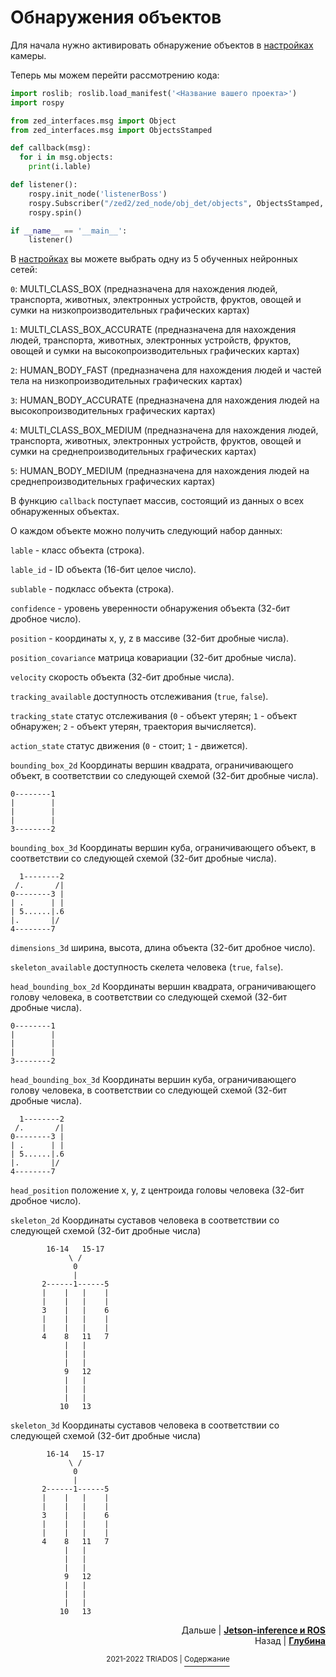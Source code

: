 # Обнаружения объектов

Для начала нужно активировать обнаружение объектов в [настройках](/docs/zed_param.md#параметры-с-префиксом-object_detection) камеры.

Теперь мы можем перейти рассмотрению кода:

```python
import roslib; roslib.load_manifest('<Название вашего проекта>')
import rospy

from zed_interfaces.msg import Object
from zed_interfaces.msg import ObjectsStamped

def callback(msg):
  for i in msg.objects:
    print(i.lable)

def listener():
	rospy.init_node('listenerBoss')
	rospy.Subscriber("/zed2/zed_node/obj_det/objects", ObjectsStamped, callback)
	rospy.spin()

if __name__ == '__main__':
	listener()
```

В [настройках](/docs/zed_param.md#параметры-с-префиксом-object_detection) вы можете выбрать одну из 5 обученных нейронных сетей: 

`0`: MULTI_CLASS_BOX (предназначена для нахождения людей, транспорта, животных, электронных устройств, фруктов, овощей и сумки на низкопроизводительных графических картах) 

`1`: MULTI_CLASS_BOX_ACCURATE (предназначена для нахождения людей, транспорта, животных, электронных устройств, фруктов, овощей и сумки на высокопроизводительных графических картах)

`2`: HUMAN_BODY_FAST (предназначена для нахождения людей и частей тела на низкопроизводительных графических картах)

`3`: HUMAN_BODY_ACCURATE (предназначена для нахождения людей на высокопроизводительных графических картах)

`4`: MULTI_CLASS_BOX_MEDIUM (предназначена для нахождения людей, транспорта, животных, электронных устройств, фруктов, овощей и сумки на среднепроизводительных графических картах)

`5`: HUMAN_BODY_MEDIUM (предназначена для нахождения людей на среднепроизводительных графических картах)

В функцию `callback` поступает массив, состоящий из данных о всех обнаруженных объектах. 

О каждом объекте можно получить следующий набор данных: 

`lable` - класс объекта (строка).

`lable_id` - ID объекта (16-бит целое число).

`sublable` - подкласс объекта (строка).

`confidence` - уровень уверенности обнаружения объекта (32-бит дробное число).

`position` - координаты x, y, z в массиве (32-бит дробные числа).

`position_covariance` матрица ковариации (32-бит дробные числа).

`velocity` скорость объекта (32-бит дробные числа).

`tracking_available` доступность отслеживания (`true`, `false`).

`tracking_state` статус отслеживания (`0` - объект утерян; `1` - объект обнаружен; `2` - объект утерян, траектория вычисляется).

`action_state` статус движения (`0` - стоит; `1` - движется).

`bounding_box_2d` Координаты вершин квадрата, ограничивающего объект, в соответствии со следующей схемой (32-бит дробные числа).

```
0--------1
|        |
|        |
|        |
3--------2
```

`bounding_box_3d` Координаты вершин куба, ограничивающего объект, в соответствии со следующей схемой (32-бит дробные числа).

```
  1--------2
 /.       /|
0--------3 |
| .      | |
| 5......|.6
|.       |/
4--------7
```

`dimensions_3d` ширина, высота, длина объекта (32-бит дробное число).

`skeleton_available` доступность скелета человека (`true`, `false`).

`head_bounding_box_2d` Координаты вершин квадрата, ограничивающего голову человека, в соответствии со следующей схемой (32-бит дробные числа). 

```
0--------1
|        |
|        |
|        |
3--------2
```

`head_bounding_box_3d` Координаты вершин куба, ограничивающего голову человека, в соответствии со следующей схемой (32-бит дробные числа).

```
  1--------2
 /.       /|
0--------3 |
| .      | |
| 5......|.6
|.       |/
4--------7
```

`head_position` положение x, y, z центроида головы человека (32-бит дробное число).

`skeleton_2d` Координаты суставов человека в соответствии со следующей схемой (32-бит дробные числа)

```
        16-14   15-17
             \ /
              0
              |
       2------1------5
       |    |   |    |
       |    |   |    |
       3    |   |    6
       |    |   |    |
       |    |   |    |
       4    8   11   7
            |   |
            |   |
            |   |
            9   12
            |   |
            |   |
            |   |
           10   13
```

`skeleton_3d` Координаты суставов человека в соответствии со следующей схемой (32-бит дробные числа)

```
        16-14   15-17
             \ /
              0
              |
       2------1------5
       |    |   |    |
       |    |   |    |
       3    |   |    6
       |    |   |    |
       |    |   |    |
       4    8   11   7
            |   |
            |   |
            |   |
            9   12
            |   |
            |   |
            |   |
           10   13
```

<p align="right">Дальше | <b><a href="jetson-inference&ros.md">Jetson-inference и ROS</a></b>
<br/>
Назад | <b><a href="depth.md">Глубина</a></b></p>
<p align="center"><sup>2021-2022 TRIADOS | </sup><a href="../README.md#содержание"><sup>Содержание</sup></a></p>
